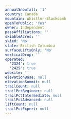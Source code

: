 ```yaml
---
annualSnowfall: '1'
country: Canada
mountain: Whistler-Blackcomb
openToPublic: 'Yes'
owner: Independent
passAffiliations: ''
skiableAcres: ''
skied: 'No'
state: British Columbia
surfaceLiftsOnly: 'No'
verticalDrop: ''
operated:
  '2324': true
  '2425': true
website: ''
elevationBase: null
elevationSummit: null
trailCount: null
trailPctBeginner: null
trailPctIntermediate: null
trailPctAdvanced: null
liftCount: null
trailPctExpert: null
---
```

